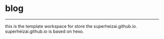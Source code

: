# blog
---
this is the template workspace for store the superheizai.github.io.
superheizai.github.io is based on hexo.
